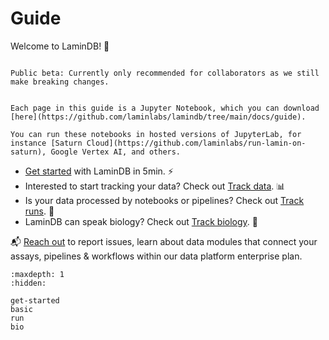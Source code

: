 # Guide

Welcome to LaminDB! 👋

```{warning}

Public beta: Currently only recommended for collaborators as we still make breaking changes.

```

```{tip}

Each page in this guide is a Jupyter Notebook, which you can download [here](https://github.com/laminlabs/lamindb/tree/main/docs/guide).

You can run these notebooks in hosted versions of JupyterLab, for instance [Saturn Cloud](https://github.com/laminlabs/run-lamin-on-saturn), Google Vertex AI, and others.

```

- [Get started](get-started) with LaminDB in 5min. ⚡
- Interested to start tracking your data? Check out [Track data](basic). 📊
- Is your data processed by notebooks or pipelines? Check out [Track runs](run.md). 📗
- LaminDB can speak biology? Check out [Track biology](bio). 🧬

📬 [Reach out](https://lamin.ai/contact) to report issues, learn about data modules that connect your assays, pipelines & workflows within our data platform enterprise plan.

```{toctree}
:maxdepth: 1
:hidden:

get-started
basic
run
bio
```
